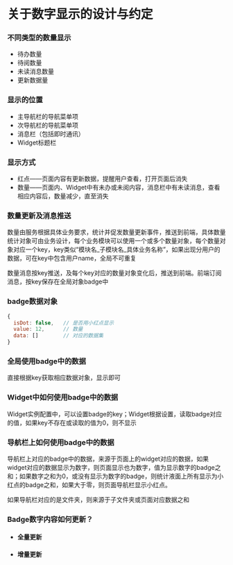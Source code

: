 # 关于数字显示的设计与约定

### 不同类型的数量显示

- 待办数量
- 待阅数量
- 未读消息数量
- 更新数据量

### 显示的位置

- 主导航栏的导航菜单项
- 次导航栏的导航菜单项
- 消息栏（包括即时通讯）
- Widget标题栏

### 显示方式

- 红点——页面内容有更新数据，提醒用户查看，打开页面后消失
- 数量——页面内、Widget中有未办或未阅内容，消息栏中有未读消息，查看相应内容后，数量减少，直至消失

### 数量更新及消息推送

数量由服务根据具体业务要求，统计并促发数量更新事件，推送到前端，具体数量统计对象可由业务设计，每个业务模块可以使用一个或多个数量对象，每个数量对象对应一个key，key类似“模块名_子模块名_具体业务名称”，如果出现分用户的数据，可在key中包含用户name，全局不可重复

数量消息按key推送，及每个key对应的数量对象变化后，推送到前端。前端订阅消息，按key保存在全局对象badge中

### badge数据对象
```js
{
  isDot: false,   // 是否用小红点显示
  value: 12,      // 数量
  data: []        // 对应的数据集
}
```

### 全局使用badge中的数据

直接根据key获取相应数据对象，显示即可

### Widget中如何使用badge中的数据

Widget实例配置中，可以设置badge的key；Widget根据设置，读取badge对应的值，如果key不存在或读取的值为0，则不显示

### 导航栏上如何使用badge中的数据

导航栏上对应的badge中的数据，来源于页面上的widget对应的数据，如果widget对应的数据显示为数字，则页面显示也为数字，值为显示数字的badge之和；如果数字之和为0，或没有显示为数字的badge，则统计液面上所有显示为小红点的badge之和，如果大于零，则页面导航栏显示小红点。

如果导航栏对应的是文件夹，则来源于子文件夹或页面对应数据之和

### Badge数字内容如何更新？

- #### 全量更新

- #### 增量更新